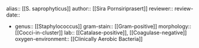 alias:: [[S. saprophyticus]]
author:: [[Sira Pornsiriprasert]] 
reviewer::
review-date::

- genus:: [[Staphylococcus]]
  gram-stain:: [[Gram-positive]] 
  morphology:: [[Cocci-in-cluster]]
  lab:: [[Catalase-positive]], [[Coagulase-negative]] 
  oxygen-environment:: [[Clinically Aerobic Bacteria]]